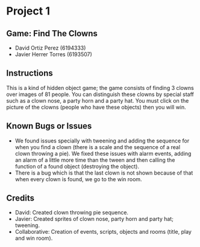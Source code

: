 #	Project	1
 
##	Game: Find The Clowns
*	David Ortiz Perez (6194333)
*	Javier Herrer Torres (6193507)

##	Instructions
This is a kind of hidden object game; the game consists of finding 3 clowns over images of 81 people. You can distinguish these clowns by special staff such as a clown nose, a party horn and a party hat. You must click on the picture of the clowns (people who have these objects) then you will win.

##	Known	Bugs	or	Issues
* We found issues specially with tweening and adding the sequence for when you find a clown (there is a scale and the sequence of a real clown throwing a pie). We fixed these issues with alarm events, adding an alarm of a little more time than the tween and then calling the function of a found object (destroying the object).
* There is a bug which is that the last clown is not shown because of that when every clown is found, we go to the win room.

##	Credits
*	David: Created	clown throwing pie sequence.
*	Javier: Created	sprites of clown nose, party horn and party hat; tweening.
*	Collaborative: Creation of events, scripts, objects and rooms (title, play and win room).
